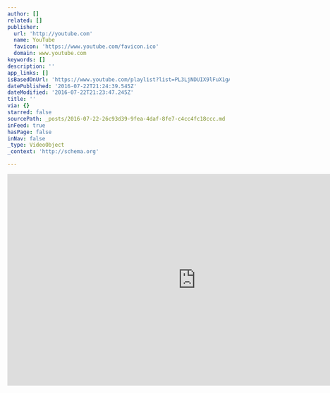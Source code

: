 ```yaml
---
author: []
related: []
publisher:
  url: 'http://youtube.com'
  name: YouTube
  favicon: 'https://www.youtube.com/favicon.ico'
  domain: www.youtube.com
keywords: []
description: ''
app_links: []
isBasedOnUrl: 'https://www.youtube.com/playlist?list=PL3LjNDUIX9lFuX1gAW6AdHlv8sydqqgR4'
datePublished: '2016-07-22T21:24:39.545Z'
dateModified: '2016-07-22T21:23:47.245Z'
title: ''
via: {}
starred: false
sourcePath: _posts/2016-07-22-26c93d39-9fea-4daf-8fe7-c4cc4fc18ccc.md
inFeed: true
hasPage: false
inNav: false
_type: VideoObject
_context: 'http://schema.org'

---
```

<iframe src="https://cdn.embedly.com/widgets/media.html?url=https%3A%2F%2Fwww.youtube.com%2Fplaylist%3Flist%3DPL3LjNDUIX9lFuX1gAW6AdHlv8sydqqgR4&amp;src=http%3A%2F%2Fwww.youtube.com%2Fembed%2Fvideoseries%3Flist%3DPL3LjNDUIX9lFuX1gAW6AdHlv8sydqqgR4&amp;type=text%2Fhtml&amp;key=b7d04c9b404c499eba89ee7072e1c4f7&amp;schema=youtube" width="853" height="480" scrolling="no" frameborder="0" allowfullscreen="" style=""></iframe>
